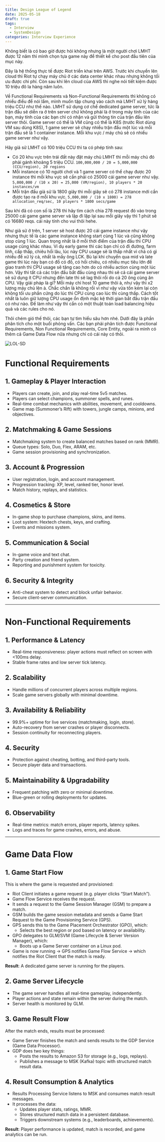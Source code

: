 ```yaml
---
title: Design League of Legend
date: 2025-05-18
draft: true
tags:
  - Interview
  - SystemDesign
categories: Interview Experience
---
```

Không biết là có bao giờ được hỏi không nhưng là một người chơi LMHT được 12 năm thì mình chọn tựa game này để thiết kế cho post đầu tiên của mục này.

Đây là hệ thống thực tế được Riot triển khai trên AWS. Trước khi chuyển lên cloud thì Riot tự chạy máy chủ ở các data center khác nhau nhưng không tối ưu được chi phí. Còn sau khi lên cloud của AWS thì nghe nói tiết kiệm được 10 triệu đô la hàng năm luôn.

Về Functional Requirements và Non-Functional Requirements thì không có nhiều điều để nói lắm, mình muốn tập chung vào cách mà LMHT xử lý hàng triệu CCU như thế nào. LMHT sử dụng cơ chế dedicated game server, tức là trận đấu sẽ diễn ra ở trên server chứ không phải là ở trong máy tính của các bạn, máy tính của các bạn chỉ có nhận và gửi thông tin của trận đấu lên server thôi. Game server có thể là VM cũng có thể là K8S (trước Riot dùng VM sau dùng K8S), 1 game server sẽ chạy nhiều trận đấu một lúc và mỗi trận đấu sẽ là 1 container instance. Mỗi khu vực / máy chủ sẽ có nhiều game server như vậy. 

Hãy giả sử LMHT có 100 triệu CCU thì ta có phép tính sau:
- Có 20 khu vực trên trái đất này đặt máy chủ LMHT thì mỗi máy chủ đó phải gánh khoảng 5 triệu CCU.
`100,000,000 / 20 = 5,000,000 (CCU/region), 20 regions` 
- Mỗi instance có 10 người chơi và 1 game server có thể chạy được 20 instance thì mỗi khu vực sẽ cần phải có 25000 cái game server như vậy.
`5,000,000 / (10 x 20) = 25,000 (VM/region), 10 players * 20 instances/vm`
- Mỗi trận đấu giả sử là 1800 giây thì mỗi giây sẽ có 278 instance mới cần được tạo ra ở mỗi khu vực.
`5,000,000 / (10 x 1800) = 278 allocation_req/sec, 10 players * 1800 secs/game`

Sau khi đã có con số là 278 thì hãy tìm cách chia 278 request đó vào trong 25000 cái game game server và lặp đi lặp lại sau mỗi giây vậy thì 1 phút sẽ có 16680 reqs. cái này tính cho vui thôi hehe. 

Như giả sử ở trên, 1 server sẽ host được 20 cái game instance như vậy nhưng thực tế là các game instance không start cùng 1 lúc và cũng không stop cùng 1 lúc. Quan trọng nhất là ở mỗi thời điểm của trận đấu thì CPU usage cũng khác nhau. Ví dụ early game thì các bạn chỉ có đi đường, farm lính, cấp thấp, chiêu hồi lâu, lúc này CPU usage sẽ là thấp nhất vì chả có gì nhiều để xử lý cả, nhất là mấy ông LCK. Bù lại khi chuyển qua mid và late game thì lúc này bạn có đồ có đồ, có hồi chiêu, có nhiều mục tiêu lớn để giao tranh thì CPU usage sẽ tăng cao hơn do có nhiều action cùng một lúc hơn. Vậy thì tất cả các trận đấu bắt đầu cùng nhau thì sẽ cả cái game server sẽ sử dụng ít CPU nhưng đến late thì sẽ lag thôi rồi do cả 20 ông cùng ăn CPU. Vậy giải pháp là gì? Mỗi máy chỉ host 10 game thôi à, như vậy thì x2 lượng máy chủ lên à. Chắc chắn là không rồi vì như vậy vừa tốn kém lại còn không tối ưu phần cứng do lúc thì CPU cùng cao lúc thì cùng thấp. Cách tốt nhất là luôn giữ lượng CPU usage ổn định mặc kệ thời gian bắt đầu trận đấu có như nào. Để làm như vậy thì cần có một thuật toán load balancing hiệu quả và các rules cho nó. 

Thôi chém gió thế thôi, các bạn tự tìm hiểu sâu hơn nhé. Dưới đây là phần phân tích cho một buổi phỏng vấn. Các bạn phải phân tích được Functional Requirements, Non Functional Requirements, Core Entity, ngoài ra mình có thêm cả Game Data Flow nữa nhưng chỉ có cái này có thôi.

![LOL-SD](LOL-SD.png)

# Functional Requirements

## 1. Gameplay & Player Interaction
- Players can create, join, and play real-time 5v5 matches.
- Players can select champions, summoner spells, and runes.
- Real-time combat mechanics with abilities, movement, and cooldowns.
- Game map (Summoner’s Rift) with towers, jungle camps, minions, and objectives.

## 2. Matchmaking & Game Sessions
- Matchmaking system to create balanced matches based on rank (MMR).
- Queue types: Solo, Duo, Flex, ARAM, etc.
- Game session provisioning and synchronization.

## 3. Account & Progression
- User registration, login, and account management.
- Progression tracking: XP, level, ranked tier, honor level.
- Match history, replays, and statistics.

## 4. Cosmetics & Store
- In-game shop to purchase champions, skins, and items.
- Loot system: Hextech chests, keys, and crafting.
- Events and missions system.

## 5. Communication & Social
- In-game voice and text chat.
- Party creation and friend system.
- Reporting and punishment system for toxicity.

## 6. Security & Integrity
- Anti-cheat system to detect and block unfair behavior.
- Secure client-server communication.

---

# Non-Functional Requirements

## 1. Performance & Latency
- Real-time responsiveness: player actions must reflect on screen with <100ms delay.
- Stable frame rates and low server tick latency.

## 2. Scalability
- Handle millions of concurrent players across multiple regions.
- Scale game servers globally with minimal downtime.

## 3. Availability & Reliability
- 99.9%+ uptime for live services (matchmaking, login, store).
- Auto-recovery from server crashes or player disconnects.
- Session continuity for reconnecting players.

## 4. Security
- Protection against cheating, botting, and third-party tools.
- Secure player data and transactions.

## 5. Maintainability & Upgradability
- Frequent patching with zero or minimal downtime.
- Blue-green or rolling deployments for updates.

## 6. Observability
- Real-time metrics: match errors, player reports, latency spikes.
- Logs and traces for game crashes, errors, and abuse.

---

# Game Data Flow

## 1. Game Start Flow
This is where the game is requested and provisioned:
- Riot Client initiates a game request (e.g. player clicks “Start Match”).
- Game Flow Service receives the request.
- It sends a request to the Game Session Manager (GSM) to prepare a match.
- GSM builds the game session metadata and sends a Game Start Request to the Game Provisioning Service (GPS).
- GPS sends this to the Game Placement Orchestrator (GPO), which:
  - Selects the best region or pod based on latency or availability.
- GPO delegates to GLM/SVM (Game Lifecycle & Server Version Manager), which:
  - Boots up a Game Server container on a Linux pod.
- Game is now running → GPS notifies Game Flow Service → which notifies the Riot Client that the match is ready.

**Result**: A dedicated game server is running for the players.

## 2. Game Server Lifecycle
- The game server handles all real-time gameplay, independently.
- Player actions and state remain within the server during the match.
- Server health is monitored by GLM.

## 3. Game Result Flow
After the match ends, results must be processed:
- Game Server finishes the match and sends results to the GDP Service (Game Data Processor).
- GDP does two key things:
  - Posts the results to Amazon S3 for storage (e.g., logs, replays).
  - Publishes a message to MSK (Kafka) topic with structured match result data.

## 4. Result Consumption & Analytics
- Results Processing Service listens to MSK and consumes match result messages.
- It processes the data:
  - Updates player stats, ratings, MMR.
  - Stores structured match data in a persistent database.
  - Triggers downstream systems (e.g., leaderboards, achievements).

**Result**: Player performance is updated, match is recorded, and game analytics can be run.
